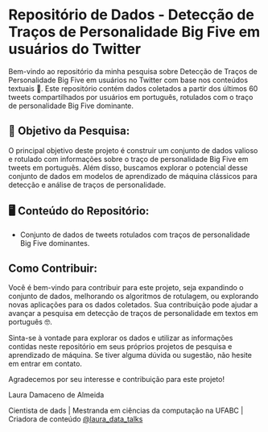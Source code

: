 # Repositório de Dados - Detecção de Traços de Personalidade Big Five em usuários do Twitter

Bem-vindo ao repositório da minha pesquisa sobre Detecção de Traços de Personalidade Big Five em usuários no Twitter com base nos conteúdos textuais :wave:. Este repositório contém dados coletados a partir dos últimos 60 tweets compartilhados por usuários em português, rotulados com o traço de personalidade Big Five dominante.

## :monocle_face: Objetivo da Pesquisa:

O principal objetivo deste projeto é construir um conjunto de dados valioso e rotulado com informações sobre o traço de personalidade Big Five em tweets em português. Além disso, buscamos explorar o potencial desse conjunto de dados em modelos de aprendizado de máquina clássicos para detecção e análise de traços de personalidade.

## :desktop_computer:	Conteúdo do Repositório:

- Conjunto de dados de tweets rotulados com traços de personalidade Big Five dominantes.


## Como Contribuir:
Você é bem-vindo para contribuir para este projeto, seja expandindo o conjunto de dados, melhorando os algoritmos de rotulagem, ou explorando novas aplicações para os dados coletados. Sua contribuição pode ajudar a avançar a pesquisa em detecção de traços de personalidade em textos em português :nerd_face:.

Sinta-se à vontade para explorar os dados e utilizar as informações contidas neste repositório em seus próprios projetos de pesquisa e aprendizado de máquina. Se tiver alguma dúvida ou sugestão, não hesite em entrar em contato.

Agradecemos por seu interesse e contribuição para este projeto!

Laura Damaceno de Almeida

Cientista de dads | Mestranda em ciências da computação na UFABC | Criadora de conteúdo [@laura_data_talks](http://beacons.ai/laura_data)
